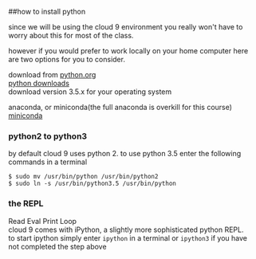 ##how to install python

since we will be using the cloud 9 environment you really won't have to worry about this for most of the class.

however if you would prefer to work locally on your home computer here are two options for you to consider.

download from [python.org](https://www.python.org)  
[python downloads](https://www.python.org/downloads/)  
download version 3.5.x for your operating system

anaconda, or miniconda(the full anaconda is overkill for this course)  
[miniconda](http://conda.pydata.org/miniconda.html)


### python2 to python3  
by default cloud 9 uses python 2. to use python 3.5 enter the following commands in a terminal  

`$ sudo mv /usr/bin/python /usr/bin/python2`  
`$ sudo ln -s /usr/bin/python3.5 /usr/bin/python`


### the REPL  
Read Eval Print Loop  
cloud 9 comes with iPython, a slightly more sophisticated python REPL.  
to start ipython simply enter `ipython` in a terminal or `ipython3` if you have not completed the step above
